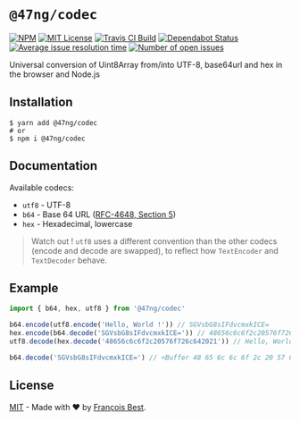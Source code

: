 # `@47ng/codec`

[![NPM](https://img.shields.io/npm/v/@47ng/codec?color=red)](https://www.npmjs.com/package/@47ng/codec)
[![MIT License](https://img.shields.io/github/license/47ng/codec.svg?color=blue)](https://github.com/47ng/codec/blob/master/LICENSE)
[![Travis CI Build](https://img.shields.io/travis/com/47ng/codec.svg)](https://travis-ci.com/47ng/codec)
[![Dependabot Status](https://api.dependabot.com/badges/status?host=github&repo=47ng/codec)](https://dependabot.com)
[![Average issue resolution time](https://isitmaintained.com/badge/resolution/47ng/codec.svg)](https://isitmaintained.com/project/47ng/codec)
[![Number of open issues](https://isitmaintained.com/badge/open/47ng/codec.svg)](https://isitmaintained.com/project/47ng/codec)

Universal conversion of Uint8Array from/into UTF-8, base64url and hex in the browser and Node.js

## Installation

```shell
$ yarn add @47ng/codec
# or
$ npm i @47ng/codec
```

## Documentation

Available codecs:

- `utf8` - UTF-8
- `b64` - Base 64 URL ([RFC-4648, Section 5](https://tools.ietf.org/html/rfc4648#section-5))
- `hex` - Hexadecimal, lowercase

> Watch out !
> `utf8` uses a different convention than the other codecs (encode and decode
> are swapped), to reflect how `TextEncoder` and `TextDecoder` behave.

## Example

```ts
import { b64, hex, utf8 } from '@47ng/codec'

b64.encode(utf8.encode('Hello, World !')) // SGVsbG8sIFdvcmxkICE=
hex.encode(b64.decode('SGVsbG8sIFdvcmxkICE=')) // 48656c6c6f2c20576f726c642021
utf8.decode(hex.decode('48656c6c6f2c20576f726c642021')) // Hello, World !

b64.decode('SGVsbG8sIFdvcmxkICE=') // <Buffer 48 65 6c 6c 6f 2c 20 57 6f 72 6c 64 20 21>
```

## License

[MIT](https://github.com/47ng/codec/blob/master/LICENSE) - Made with ❤️ by [François Best](https://francoisbest.com).
